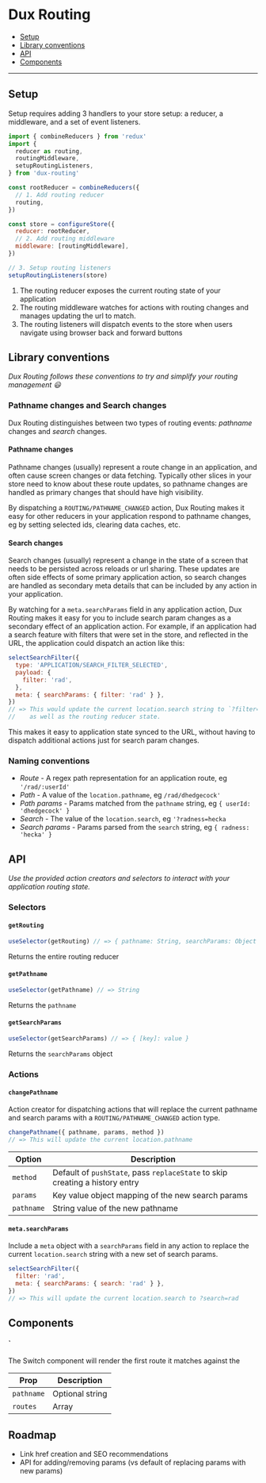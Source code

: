 # Dux Routing

- [Setup](#setup)
- [Library conventions](#library-conventions)
- [API](#api)
- [Components](#components)

---

## Setup

Setup requires adding 3 handlers to your store setup: a reducer, a middleware,
and a set of event listeners.

```javascript
import { combineReducers } from 'redux'
import {
  reducer as routing,
  routingMiddleware,
  setupRoutingListeners,
} from 'dux-routing'

const rootReducer = combineReducers({
  // 1. Add routing reducer
  routing,
})

const store = configureStore({
  reducer: rootReducer,
  // 2. Add routing middleware
  middleware: [routingMiddleware],
})

// 3. Setup routing listeners
setupRoutingListeners(store)
```

1. The routing reducer exposes the current routing state of your application
2. The routing middleware watches for actions with routing changes and manages
   updating the url to match.
3. The routing listeners will dispatch events to the store when users navigate
   using browser back and forward buttons

## Library conventions

_Dux Routing follows these conventions to try and simplify your routing
management 😃_

### Pathname changes and Search changes

Dux Routing distinguishes between two types of routing events: _pathname_
changes and _search_ changes.

#### Pathname changes

Pathname changes (usually) represent a route change in an application, and often
cause screen changes or data fetching. Typically other slices in your store need
to know about these route updates, so pathname changes are handled as primary
changes that should have high visibility.

By dispatching a `ROUTING/PATHNAME_CHANGED` action, Dux Routing makes it easy
for other reducers in your application respond to pathname changes, eg by
setting selected ids, clearing data caches, etc.

#### Search changes

Search changes (usually) represent a change in the state of a screen that needs
to be persisted across reloads or url sharing. These updates are often side
effects of some primary application action, so search changes are handled as
secondary meta details that can be included by any action in your application.

By watching for a `meta.searchParams` field in any application action, Dux
Routing makes it easy for you to include search param changes as a secondary
effect of an application action. For example, if an application had a search
feature with filters that were set in the store, and reflected in the URL, the
application could dispatch an action like this:

```javascript
selectSearchFilter({
  type: 'APPLICATION/SEARCH_FILTER_SELECTED',
  payload: {
    filter: 'rad',
  },
  meta: { searchParams: { filter: 'rad' } },
})
// => This would update the current location.search string to `?filter=rad`,
//    as well as the routing reducer state.
```

This makes it easy to application state synced to the URL, without having to
dispatch additional actions just for search param changes.

### Naming conventions

- _Route_ - A regex path representation for an application route, eg
  `'/rad/:userId'`
- _Path_ - A value of the `location.pathname`, eg `/rad/dhedgecock'`
- _Path params_ - Params matched from the `pathname` string, eg
  `{ userId: 'dhedgecock' }`
- _Search_ - The value of the `location.search`, eg `'?radness=hecka`
- _Search params_ - Params parsed from the `search` string, eg
  `{ radness: 'hecka' }`

## API

_Use the provided action creators and selectors to interact with your
application routing state._

### Selectors

#### `getRouting`

```javascript
useSelector(getRouting) // => { pathname: String, searchParams: Object }
```

Returns the entire routing reducer

#### `getPathname`

```javascript
useSelector(getPathname) // => String
```

Returns the `pathname`

#### `getSearchParams`

```javascript
useSelector(getSearchParams) // => { [key]: value }
```

Returns the `searchParams` object

### Actions

#### `changePathname`

Action creator for dispatching actions that will replace the current pathname
and search params with a `ROUTING/PATHNAME_CHANGED` action type.

```javascript
changePathname({ pathname, params, method })
// => This will update the current location.pathname
```

| Option     | Description                                                                  |
| ---------- | ---------------------------------------------------------------------------- |
| `method`   | Default of `pushState`, pass `replaceState` to skip creating a history entry |
| `params`   | Key value object mapping of the new search params                            |
| `pathname` | String value of the new pathname                                             |

#### `meta.searchParams`

Include a `meta` object with a `searchParams` field in any action to replace the
current `location.search` string with a new set of search params.

```javascript
selectSearchFilter({
  filter: 'rad',
  meta: { searchParams: { search: 'rad' } },
})
// => This will update the current location.search to ?search=rad
```

## Components

#### `<Switch />

The Switch component will render the first route it matches against the

| Prop       | Description     |
| ---------- | --------------- |
| `pathname` | Optional string |
| `routes`   | Array           |

## Roadmap

- Link href creation and SEO recommendations
- API for adding/removing params (vs default of replacing params with new
  params)
